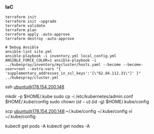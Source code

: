 
### IaC
```commandline
terraform init
terraform init -upgrade
terraform validate
terraform plan
terraform apply -auto-approve
terraform destroy -auto-approve

# Debug Ansible
ansible-lint site.yml
ansible-playbook -i inventory.yml local_config.yml
ANSIBLE_FORCE_COLOR=1 ansible-playbook -i ../kubespray/inventory/mycluster/hosts.yaml --become --become-user=root --extra-vars "{ 'supplementary_addresses_in_ssl_keys':'[\"62.84.112.31\"]' }" ../kubespray/cluster.yml
```

ssh ubuntu@178.154.200.148

mkdir -p $HOME/.kube
sudo cp -i /etc/kubernetes/admin.conf $HOME/.kube/config
sudo chown $(id -u):$(id -g) $HOME/.kube/config

scp ubuntu@178.154.200.148:~/.kube/config ~/.kube/config
vi ~/.kube/config

kubectl get pods -A
kubectl get nodes -A